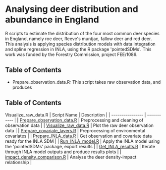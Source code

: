 # Analysing deer distribution and abundance in England
R scripts to estimate the distribution of the four most common deer species in England, namely roe deer, Reeve's muntjac, fallow deer and red deer. This analysis is applying species distribution models with data integration and spline regression in INLA, using the R package 'pointedSDMs'.
This work was funded by the Forestry Commission, project FEE/1086.

## Table of Contents
- Prepare_observation_data.R: This script takes raw observation data, and produces  

## Table of Contents
Visualize_raw_data.R
| Script Name      | Description |
| ---------------- | ----------- |
| [Prepare_observation_data.R](R/Prepare_observation_data.R) | Preprocessing and cleaning of observation data |
| [Visualize_raw_data.R](R/Visualize_raw_data.R) | Plot the raw deer observation data |
| [Prepare_covariate_layers.R](R/Prepare_covariate_layers.R) | Preprocessing of environmental covariates |
| [Prepare_INLA_data.R](R/Prepare_INLA_data.R) | Get observation and covariate data ready for the INLA SDM |
| [Run_INLA_model.R](R/Run_INLA_model.R) | Apply the INLA model using the 'pointedSDMs' package, export results |
| [Get_INLA_results.R](R/Get_INLA_results.R) | Iterate through INLA model outputs and produce results plots |
| [impact_density_comparison.R](R/impact_density_comparison.R) | Analyse the deer density-impact relationship |
